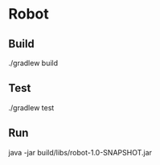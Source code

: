 # Robot

## Build
./gradlew build

## Test
./gradlew test

## Run
java -jar build/libs/robot-1.0-SNAPSHOT.jar
